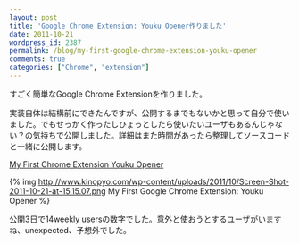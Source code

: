 ```yaml
---
layout: post
title: 'Google Chrome Extension: Youku Opener作りました'
date: 2011-10-21
wordpress_id: 2387
permalink: /blog/my-first-google-chrome-extension-youku-opener
comments: true
categories: ["Chrome", "extension"]
---
```

すごく簡単なGoogle Chrome Extensionを作りました。

実装自体は結構前にできたんですが、公開するまでもないかと思って自分で使いました。でもせっかく作ったしひょっとしたら使いたいユーザもあるんじゃない？の気持ちで公開しました。詳細はまた時間があったら整理してソースコードと一緒に公開します。

[My First Chrome Extension Youku Opener](https://chrome.google.com/webstore/detail/nhgblejfncijjppnbfgaljgdifaokine?hc=search&hcp=main)

{% img http://www.kinopyo.com/wp-content/uploads/2011/10/Screen-Shot-2011-10-21-at-15.15.07.png My First Google Chrome Extension: Youku Opener %}

公開3日で14weekly usersの数字でした。意外と使おうとするユーザがいますね、unexpected、予想外でした。

